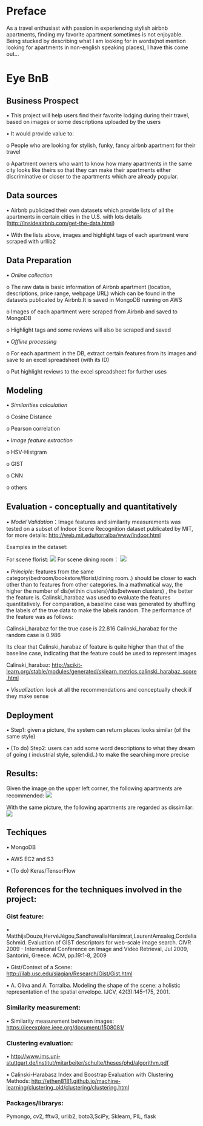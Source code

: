 # Preface

As a travel enthusiast with passion in experiencing stylish airbnb apartments, finding my favorite apartment sometimes is not enjoyable. Being stucked by describing what I am looking for in words(not mention looking for apartments in non-english speaking places), I have this come out...


# Eye BnB 

## Business Prospect

•	This project will help users find their favorite lodging during their travel, based on images or some descriptions uploaded by the users

•	It would provide value to:

 o	People who are looking for stylish, funky, fancy airbnb apartment for their travel
 
 o	Apartment owners who want to know how many apartments in the same city looks like theirs so that they can make their apartments either discriminative or closer to the apartments which are already popular. 

## Data sources

•	Airbnb publicized their own datasets which provide lists of all the apartments in certain cities in the U.S. with lots details (http://insideairbnb.com/get-the-data.html)

•	With the lists above, images and highlight tags of each apartment were scraped with urllib2

## Data Preparation

•	*Online collection*

  o The raw data is basic information of Airbnb apartment (location, descriptions, price range, webpage URL) which can be found in the datasets publicated by Airbnb.It is saved in MongoDB running on AWS
  

o	Images of each apartment were scraped from Airbnb and saved to MongoDB
  
  o	Highlight tags and some reviews will also be scraped and saved

•	*Offline processing*

  o	For each apartment in the DB, extract certain features from its images and save to an excel spreadsheet (with its ID) 
  
  o	Put highlight reviews to the excel spreadsheet for further uses
  
## Modeling

•	*Similarities calculation*
  
  o	Cosine Distance
  
  o	Pearson correlation


  
•	*Image feature extraction*
  
  o	HSV-Histgram
  
  o	GIST

  o CNN
  
  o	others

## Evaluation - conceptually and quantitatively

 • *Model Validation*：Image features and similarity measurements was tested on a subset of Indoor Scene Recognition dataset publicated by MIT, for more details: http://web.mit.edu/torralba/www/indoor.html

Examples in the dataset:

For scene florist:
<img src="https://github.com/starfoe/Eye-bnb/blob/master/iconImage/Picture2.png"> </img>
For scene dining room：
<img src="https://github.com/starfoe/Eye-bnb/blob/master/iconImage/Picture3.png"> </img>

•  *Principle*: features from the same category(bedroom/bookstore/florist/dining room..) should be closer to each other than to features from other categories. In a mathmatical way, the higher the number of dis(within clusters)/dis(between clusters) , the better the feature is.
  Calinski_harabaz was used to evaluate the features quantitatively. For comparation, a baseline case was generated by shuffling the labels of the true data to make the labels random. The performance of the feature was as follows:



  Calinski_harabaz for the true case is 22.816
  Calinski_harabaz for the random case is 0.986
  
  Its clear that Calinski_harabaz of feature is quite higher than that of the baseline case, indicating that the feature could be used to represent images
  
Calinski_harabaz: <url> http://scikit-learn.org/stable/modules/generated/sklearn.metrics.calinski_harabaz_score.html</url>

•	*Visualization*: look at all the recommendations and conceptually check if they make sense

## Deployment

•	Step1: given a picture, the system can return places looks similar (of the same style)

•	(To do) Step2: users can add some word descriptions to what they dream of going ( industrial style, splendid..) to make the searching more precise


## Results:


Given the image on the upper left corner, the following apartments are recommended:
<img src="https://github.com/starfoe/Eye-bnb/blob/master/iconImage/true_case.png"></img>

With the same picture, the following apartments are regarded as dissimilar:
<img src="https://github.com/starfoe/Eye-bnb/blob/master/iconImage/true_case_BAD.png"></img> 
 
 



## Techiques 

•	MongoDB

•	AWS EC2 and S3

• (To do) Keras/TensorFlow 


## References for the techniques involved in the project:

### Gist feature: 

  • MatthijsDouze,HervéJégou,SandhawaliaHarsimrat,LaurentAmsaleg,CordeliaSchmid. Evaluation of GIST descriptors for web-scale image search. CIVR 2009 - International Conference on Image and Video Retrieval, Jul 2009, Santorini, Greece. ACM, pp.19:1-8, 2009
  
  • Gist/Context of a Scene: <url> http://ilab.usc.edu/siagian/Research/Gist/Gist.html </url>

  • A. Oliva and A. Torralba. Modeling the shape of the scene: a holistic representation of the spatial envelope. IJCV, 42(3):145–175, 2001.
  
### Similarity measurement:

 • Similarity measurement between images: <url> https://ieeexplore.ieee.org/document/1508081/</url>
 
### Clustering evaluation:

 • <url> http://www.ims.uni-stuttgart.de/institut/mitarbeiter/schulte/theses/phd/algorithm.pdf </url>
 
 • Calinski-Harabasz Index and Boostrap Evaluation with Clustering Methods: <url> http://ethen8181.github.io/machine-learning/clustering_old/clustering/clustering.html </url>

### Packages/librarys:
Pymongo, cv2, fftw3, urlib2, boto3,SciPy, Sklearn, PIL, flask
 





